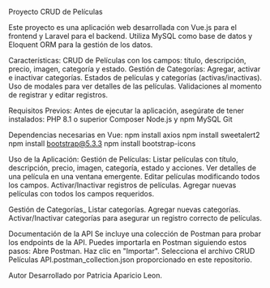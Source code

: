 Proyecto CRUD de Películas

Este proyecto es una aplicación web desarrollada con Vue.js para el frontend y Laravel para el backend. Utiliza MySQL como base de datos y Eloquent ORM para la gestión de los datos.

Características:
CRUD de Películas con los campos: título, descripción, precio, imagen, categoría y estado.
Gestión de Categorías: Agregar, activar e inactivar categorías.
Estados de películas y categorías (activas/inactivas).
Uso de modales para ver detalles de las películas.
Validaciones al momento de registrar y editar registros.

Requisitos Previos:
Antes de ejecutar la aplicación, asegúrate de tener instalados:
PHP 8.1 o superior
Composer
Node.js y npm
MySQL
Git

Dependencias necesarias en Vue:
npm install axios
npm install sweetalert2
npm install bootstrap@5.3.3
npm install bootstrap-icons

Uso de la Aplicación:
Gestión de Películas:
Listar películas con título, descripción, precio, imagen, categoría, estado y acciones.
Ver detalles de una película en una ventana emergente.
Editar películas modificando todos los campos.
Activar/Inactivar registros de películas.
Agregar nuevas películas con todos los campos requeridos.

Gestión de Categorías_
Listar categorías.
Agregar nuevas categorías.
Activar/Inactivar categorías para asegurar un registro correcto de películas.

Documentación de la API
Se incluye una colección de Postman para probar los endpoints de la API. Puedes importarla en Postman siguiendo estos pasos:
Abre Postman.
Haz clic en "Importar".
Selecciona el archivo CRUD Películas API.postman_collection.json proporcionado en este repositorio.

Autor
Desarrollado por Patricia Aparicio Leon.
